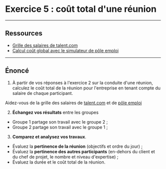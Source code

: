 # Exercice 5 : coût total d'une réunion

---

## Ressources 

- [Grille des salaires de talent.com](https://fr.talent.com/salary)
- [Calcul coût global avec le simulateur de pôle emploi](https://entreprise.pole-emploi.fr/cout-salarie/)

---

## Énoncé

1. À partir de vos réponses à l'exercice 2 sur la conduite d'une réunion, calculez le coût total de la réunion pour l'entreprise en tenant compte du salaire de chaque participant.

Aidez-vous de la grille des salaires de [talent.com](https://fr.talent.com/salary) et de [pôle emploi](https://entreprise.pole-emploi.fr/cout-salarie/)

2. **Échangez vos résultats** entre les groupes

- Groupe 1 partage son travail avec le groupe 2 ;
- Groupe 2 partage son travail avec le groupe 1 ;

3. **Comparez et analysez vos travaux**.
- Évaluez la **pertinence de la réunion** (objectifs et ordre du jour) ;
- Évaluez la **pertinence des autres participants** (en-dehors du client et du chef de projet, le nombre et niveau d'expertise) ;
- Évaluez la durée et le coût total de la réunion.